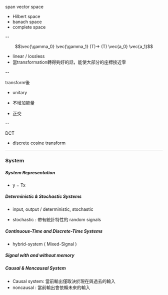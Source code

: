 span vector space

* Hilbert space
* banach space
* complete space

--

$$\vec{\gamma_0} \vec{\gamma_1} (T)-> (T) \vec{a_0} \vec{a_1}$$

* linear / lossless
* 當transformation轉得夠好的話，能使大部分的座標接近零

--

transform後

* unitary

* 不增加能量

* 正交

--

DCT

* discrete cosine transform

---

### System

##### System Representation

* y = Tx

##### Deterministic & Stochastic Systems

* input, output / deterministic, stochastic

* stochastic : 帶有統計特性的 random signals

##### Continuous-Time and Discrete-Time Systems

* hybrid-system \( Mixed-Signal \)

##### Signal with and without memory

##### Causal & Noncausal System

* Causal system: 當前輸出僅取決於現在與過去的輸入
* noncausal : 當前輸出會依賴未來的輸入



